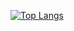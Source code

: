 [![Top Langs](https://github-readme-stats.vercel.app/api/top-langs/?username=taufiqraw)](https://github.com/anuraghazra/github-readme-stats)


<!--
**TaufiqRaw/TaufiqRaw** is a ✨ _special_ ✨ repository because its `README.md` (this file) appears on your GitHub profile.

Here are some ideas to get you started:

- 🔭 I’m currently working on ...
- 🌱 I’m currently learning ...
- 👯 I’m looking to collaborate on ...
- 🤔 I’m looking for help with ...
- 💬 Ask me about ...
- 📫 How to reach me: ...
- 😄 Pronouns: ...
- ⚡ Fun fact: ...
-->
